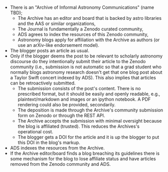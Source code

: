 - There is an "Archive of Informal Astronomy Communications" (name TBD);
  * The Archive has an editor and board that is backed by astro libraries and the AAS or similar organizations,
  * The Journal is fundamentally a Zenodo curated community,
  * ADS agrees to index the resources of this Zenodo community,
  * Astronomy blogs apply for affiliation with the Archive as authors (or use an arXiv-like endorsement model).
- The blogger posts an article as usual.
- Only if the blogger deems the post to be relevant to scholarly astronomy discourse do they intentionally submit their article to the Zenodo community (i.e., submission is not automatic so that a grad student who normally blogs astronomy research doesn't get that one blog post about a Taylor Swift concert indexed by ADS). This also implies that articles can be retroactively submitted.
  * The submission consists of the post's content. There is no prescribed format, but it should be easily and openly readable, e.g., plaintext/markdown and images or an ipython notebook. A PDF rendering could also be provided, secondarily.
  * The deposition is made through the Archive's community submission form on Zenodo or through the REST API.
  * The Archive accepts the submission with minimal oversight because the blog is affiliated (trusted). This reduces the Archives's operational cost.
  * The blogger gets a DOI for the article and it is up the blogger to put this DOI in the blog's markup.
- ADS indexes the resources from the Archive.
- If the Archive editor/board finds a blog breaching its guidelines there is some mechanism for the blog to lose affiliate status and have articles removed from the Zenodo community and ADS.